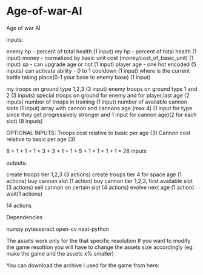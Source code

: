 # Age-of-war-AI
Age of war AI


inputs:

enemy hp - percent of total health (1 input)
my hp - percent of total health (1 input)
money - normalized by basic unit cost (money/cost_of_basic_unit) (1 input)
xp - can upgrade age or not (1 input)
player age - one hot encoded (5 inputs)
can activate ability - 0 to 1 cooldown (1 input)
where is the current battle taking place(0-1 your base to enemy base) (1 input)



my troops on ground type 1,2,3 (3 input)
enemy troops on ground type 1 and 2 (3 inputs)
special troops on ground for enemy and for player,last age (2 inputs)
number of troops in training (1 input)
number of available cannon slots (1 input)
array with cannon and cannons age (max 4) (1 input for type since they get progressively stronger and 1 input for cannon age)(2 for each slot)  (8 inputs) 

OPTIONAL INPUTS:
Troops cost relative to basic per age (3)
Cannon cost relative to basic per age (3)

8 + 1 + 1 + 1 + 3 + 3 + 1 + 1 + 5 + 1 + 1 + 1 + 1 = 28 inputs

outputs:

create troops tier 1,2,3 (3 actions)
create troops tier 4 for space age (1 actions)
buy cannon slot (1 action)
buy cannon tier 1,2,3, first available slot (3 actions)
sell cannon on certain slot (4 actions)
evolve next age (1 action)
wait(1 actions)

14 actions

Dependencies

numpy
pytesseract
open-cv
neat-python

The assets work only for the that specific resolution
If you want to modify the game resoltion you will have to change the assets size accordingly (eg: make the game and the assets x% smaller)


You can download the archive I used for the game from here:

